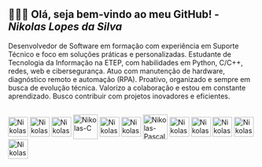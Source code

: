 ## 👨🏻‍💻 Olá, seja bem-vindo ao meu GitHub! - *Nikolas Lopes da Silva*

Desenvolvedor de Software em formação com experiência em Suporte Técnico e foco em soluções práticas e personalizadas. Estudante de Tecnologia da Informação na ETEP, com habilidades em Python, C/C++, redes, web e cibersegurança. Atuo com manutenção de hardware, diagnóstico remoto e automação (RPA). Proativo, organizado e sempre em busca de evolução técnica. Valorizo a colaboração e estou em constante aprendizado. Busco contribuir com projetos inovadores e eficientes.

##

<div>
  <a href="https://developer.mozilla.org/en-US/docs/Web/HTML" target="_blank"><img align="center" alt="Nikolas-HTML5" height="40" width="40" src="https://cdn-icons-png.flaticon.com/128/1051/1051277.png"></a>
  <a href="https://developer.mozilla.org/en-US/docs/Web/CSS" target="_blank"><img align="center" alt="Nikolas-CSS3" height="40" width="40" src="https://cdn-icons-png.flaticon.com/128/732/732190.png"></a>
  <a href="https://developer.mozilla.org/en-US/docs/Web/JavaScript" target="_blank"><img align="center" alt="Nikolas-JS" height="40" width="40" src="https://cdn-icons-png.flaticon.com/128/5968/5968292.png"></a>
  <a href="https://c-language-documentation.vercel.app/" target="_blank"><img align="center" alt="Nikolas-C" height="50" width="50" src="https://img.icons8.com/?size=48&id=40670&format=png"></a>
  <a href="https://isocpp.org/get-started" target="_blank"><img align="center" alt="Nikolas-C++" height="40" width="40" src="https://cdn-icons-png.flaticon.com/128/6132/6132222.png"></a>
  <a href="https://www.python.org/doc/" target="_blank"><img align="center" alt="Nikolas-Python" height="40" width="40" src="https://cdn.iconscout.com/icon/free/png-256/free-python-logo-icon-download-in-svg-png-gif-file-formats--brand-development-tools-pack-logos-icons-226051.png?f=webp"></a>
  <a href="https://www.freepascal.org/docs.var" target="_blank"><img align="center" alt="Nikolas-Pascal" height="50" width="50" src="https://img.icons8.com/?size=48&id=JIca3PdDDoXN&format=png"></a>
  <a href="https://www.lazarus-ide.org/" target="_blank"><img align="center" alt="Nikolas-Lazarus" height="40" width="40" src="https://upload.wikimedia.org/wikipedia/commons/8/80/Lazarus_Logo_%28new%29.png"></a>
  <a href="https://doc.qt.io/qtcreator/" target="_blank"><img align="center" alt="Nikolas-QtCreator" height="40" width="40" src="https://upload.wikimedia.org/wikipedia/ru/f/f6/QtCreatorIcon.png"></a>
  <a href="https://www.postgresql.org/docs/" target="_blank"><img align="center" alt="Nikolas-PostgreSQL" height="40" width="40" src="https://cdn-icons-png.flaticon.com/512/5968/5968342.png"></a>
  <a href="https://dev.mysql.com/doc/" target="_blank"><img align="center" alt="Nikolas-MySQL" height="40" width="40" src="https://pngimg.com/uploads/mysql/mysql_PNG23.png"></a>
  <a href="https://git-scm.com/doc" target="_blank"><img align="center" alt="Nikolas-GIT" height="40" width="40" src="https://img.icons8.com/?size=48&id=20906&format=png"></a>
</div>

##

<div>
  <a href="" target="_blank"><img src=""></a>
</div>
